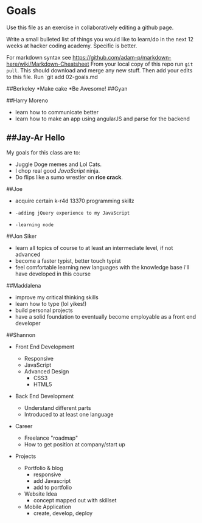 # Goals
Use this file as an exercise in collaboratively editing a github page.

Write a small bulleted list of things you would like to learn/do in the next 12 weeks at hacker coding academy.
Specific is better.

For markdown syntax see https://github.com/adam-p/markdown-here/wiki/Markdown-Cheatsheet
From your local copy of this repo run `git pull`. This should download and merge any new stuff.
Then add your edits to this file. Run `git add 02-goals.md

##Berkeley
 *Make cake
 *Be Awesome!
##Gyan

##Harry Moreno
* learn how to communicate better
* learn how to make an app using angularJS and parse for the backend

##Jay-Ar
Hello
-------

My goals for this class are to:

* Juggle Doge memes and Lol Cats.
* I chop real good *JavaScript* ninja.
* Do flips like a sumo wrestler on **rice crack**.

##Joe
* acquire certain k-r4d 13370 programming skillz
*     -adding jQuery experience to my JavaScript 
*     -learning node

##Jon Siker
* learn all topics of course to at least an intermediate level, if not advanced
* become a faster typist, better touch typist
* feel comfortable learning new languages with the knowledge base i'll have developed in this course

##Maddalena
* improve my critical thinking skills
* learn how to type (lol yikes!) 
* build personal projects
* have a solid foundation to eventually become employable as a front end developer



##Shannon 

* Front End Development
    * Responsive 
    * JavaScript
    * Advanced Design
        * CSS3
        * HTML5

* Back End Development
    * Understand different parts
    * Introduced to at least one language

* Career
    * Freelance "roadmap"
    * How to get position at company/start up

* Projects
    * Portfolio & blog 
        * responsive
        * add Javascript
        * add to portfolio
    * Website Idea
        * concept mapped out with skillset
    * Mobile Application
        * create, develop, deploy
